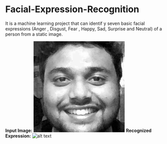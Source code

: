# Facial-Expression-Recognition
It is a machine learning project that can identif y seven basic facial expressions (Anger , Disgust, Fear , Happy, Sad, Surprise and Neutral) of a person from a static image.

**Input Image:**
![alt text](https://github.com/bi11a1/Facial-Expression-Recognition/blob/master/Demo%20images/Input%20Image.jpg)
**Recognized Expression:**
![alt text](https://github.com/bi11a1/Facial-Expression-Recognition/blob/master/Demo%20images/Recognized%20Expression.jpg)
